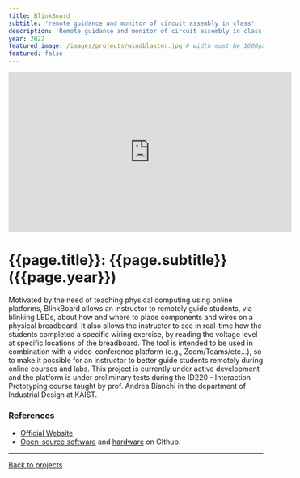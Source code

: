 ```yaml
---
title: BlinkBoard
subtitle: 'remote guidance and monitor of circuit assembly in class'
description: 'Remote guidance and monitor of circuit assembly in class'
year: 2022
featured_image: /images/projects/windblaster.jpg # width must be 1600px
featured: false
---
```


<!--
<div class="gallery" data-columns="1">
	<img src="/images/projects/example.jpg">
	<img src="/images/projects/example.jpg">
	<img src="/images/projects/example.jpg">
</div>
 -->

<!-- DO NOT CHANGE MANUALLY -->

<iframe width="560" height="315" src="https://www.youtube.com/embed/IEO068N3r2c" frameborder="0" allow="accelerometer; autoplay; encrypted-media; gyroscope; picture-in-picture" allowfullscreen></iframe>

# {{page.title}}: {{page.subtitle}} ({{page.year}})

Motivated by the need of teaching physical computing using online platforms, BlinkBoard allows an instructor to remotely guide students, via blinking LEDs, about how and where to place components and wires on a physical breadboard. It also allows the instructor to see in real-time how the students completed a specific wiring exercise, by reading the voltage level at specific locations of the breadboard. The tool is intended to be used in combination with a video-conference platform (e.g., Zoom/Teams/etc...), so to make it possible for an instructor to better guide students remotely during online courses and labs. This project is currently under active development and the platform is under preliminary tests during the ID220 - Interaction Prototyping course taught by prof. Andrea Bianchi in the department of Industrial Design at KAIST.

### References

- [Official Website](blinkboard.kaist.ac.kr)
- [Open-source software](https://github.com/makinteractlab/BlinkBoardApp) and [hardware](https://github.com/makinteractlab/BlinkBoard) on GIthub.

---

<a href="/index.html" class="button button--large">Back to projects</a>
